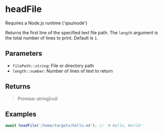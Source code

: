 # headFile <Badge type="tip" text="JavaScript" />

<span class="node-required">Requires a Node.js runtime ('qsu/node')</span>

Returns the first line of the specified text file path. The `length` argument is the total number of lines to print. Default is `1`.

## Parameters

- `filePath::string`: File or directory path
- `length::number`: Number of lines of text to return

## Returns

> Promise::string|null

## Examples

```javascript
await headFile('/home/targets/hello.md'); // '# Hello, World!'
```

